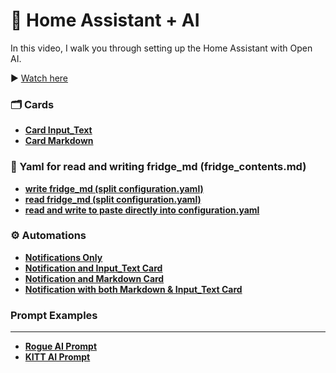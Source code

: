 # 🤖 Home Assistant + AI

In this video, I walk you through setting up the Home Assistant with Open AI.

▶️ [Watch here](      )  

### 🗂️ Cards

- **[Card Input_Text](https://github.com/LazyTechGeek/HomeAssistant-AI/blob/main/card-input-text.yaml%20(yaml).txt)**
- **[Card Markdown](https://github.com/LazyTechGeek/HomeAssistant-AI/blob/main/card-markdown%20(yaml).txt)**


### 📄 Yaml for read and writing fridge_md (fridge_contents.md)

- **[write fridge_md (split configuration.yaml)](https://github.com/LazyTechGeek/HomeAssistant-AI/blob/main/write_fridge_md.yaml)**
- **[read fridge_md (split configuration.yaml)](https://github.com/LazyTechGeek/HomeAssistant-AI/blob/main/read_fridge_md.yaml)**
- **[read and write to paste directly into configuration.yaml](https://github.com/LazyTechGeek/HomeAssistant-AI/blob/main/fridge_md_read_write%20(yaml).txt)**


### ⚙️ Automations

- **[Notifications Only](https://github.com/LazyTechGeek/HomeAssistant-AI/blob/main/automation-notifications-only%20(yaml).txt)**
- **[Notification and Input_Text Card](https://github.com/LazyTechGeek/HomeAssistant-AI/blob/main/automation-notifications-with-input-text.yaml%20(yaml).txt)**
- **[Notification and Markdown Card](https://github.com/LazyTechGeek/HomeAssistant-AI/blob/main/automation-notifications-with-markdown%20(yaml).txt)**
- **[Notification with both Markdown & Input_Text Card](https://github.com/LazyTechGeek/HomeAssistant-AI/blob/main/automation-notifications-with-input-text-and-markdown%20(yaml).txt)**


### Prompt Examples
---
- **[Rogue AI Prompt](    )**
- **[KITT AI Prompt](     )**

